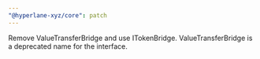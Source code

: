 ```yaml
---
"@hyperlane-xyz/core": patch
---
```


Remove ValueTransferBridge and use ITokenBridge. ValueTransferBridge is a deprecated name for the interface.
